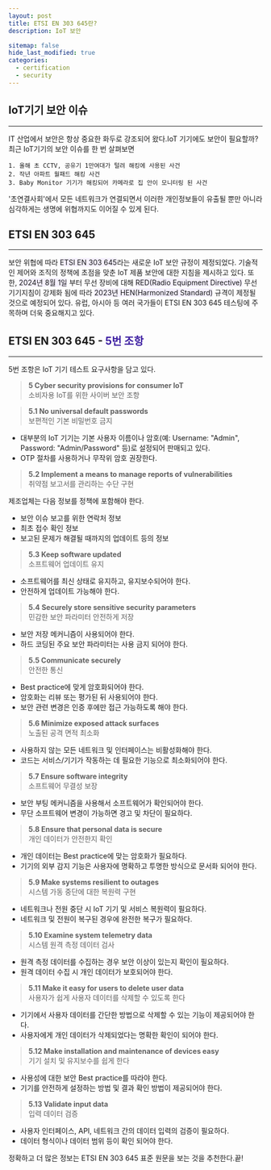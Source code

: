 ```yaml
---
layout: post
title: ETSI EN 303 645란?
description: IoT 보안

sitemap: false
hide_last_modified: true
categories:
  - certification
  - security
---
```


## __IoT기기 보안 이슈__
---
IT 산업에서 보안은 항상 중요한 화두로 강조되어 왔다.IoT 기기에도 보안이 필요할까?<br>
최근 IoT기기의 보안 이슈를 한 번 살펴보면
~~~
1. 올해 초 CCTV, 공유기 1만여대가 털려 해킹에 사용된 사건
2. 작년 아파트 월패드 해킹 사건
3. Baby Monitor 기기가 해킹되어 카메라로 집 안이 모니터링 된 사건
~~~
'초연결사회'에서 모든 네트워크가 연결되면서 이러한 개인정보들이 유출될 뿐만 아니라 심각하게는 생명에 위협까지도 이어질 수 있게 된다.

## __ETSI EN 303 645__
---
보안 위협에 따라 <span style='background-color: #f5f0ff'>ETSI EN 303 645</span>라는 새로운 IoT 보안 규정이 제정되었다. 기술적인 제어와 조직의 정책에 초점을 맞춘 IoT 제품 보안에 대한 지침을 제시하고 있다.
또한, <span style='background-color: #f5f0ff'>2024년 8월 1일</span> 부터 무선 장비에 대해 <span style='background-color: #f5f0ff'>RED(Radio Equipment Directive)</span> 무선기기지침이 강제화 됨에 따라 <span style='background-color: #f5f0ff'>2023년 HEN(Harmonized Standard)</span> 규격이 제정될 것으로 예정되어 있다.
유럽, 아시아 등 여러 국가들이 ETSI EN 303 645 테스팅에 주목하며 더욱 중요해지고 있다.

## __ETSI EN 303 645__ - <span style='color: #3c1ea1'>5번 조항</span>
---
5번 조항은 IoT 기기 테스트 요구사항을 담고 있다.

>__5 Cyber security provisions for consumer IoT__<br>
>소비자용 IoT를 위한 사이버 보안 조항

>__5.1 No universal default passwords__<br>
>보편적인 기본 비밀번호 금지

- 대부분의 IoT 기기는 기본 사용자 이름이나 암호(예: Username: "Admin", Password: "Admin/Password" 등)로 설정되어 판매되고 있다.
- OTP 절차를 사용하거나 무작위 암호 권장한다.

>__5.2 Implement a means to manage reports of vulnerabilities__<br>
>취약점 보고서를 관리하는 수단 구현

제조업체는 다음 정보를 정책에 포함해야 한다.
- 보안 이슈 보고를 위한 연락처 정보
- 최초 접수 확인 정보
- 보고된 문제가 해결될 때까지의 업데이트 등의 정보

>__5.3 Keep software updated__<br>
>소프트웨어 업데이트 유지

- 소프트웨어를 최신 상태로 유지하고, 유지보수되어야 한다.
- 안전하게 업데이트 가능해야 한다.

>__5.4 Securely store sensitive security parameters__<br>
>민감한 보안 파라미터 안전하게 저장

- 보안 저장 메커니즘이 사용되어야 한다.
- 하드 코딩된 주요 보안 파라미터는 사용 금지 되어야 한다.

>__5.5 Communicate securely__<br>
>안전한 통신

- Best practice에 맞게 암호화되어야 한다.
- 암호화는 리뷰 또는 평가된 뒤 사용되어야 한다.
- 보안 관련 변경은 인증 후에만 접근 가능하도록 해야 한다.

>__5.6 Minimize exposed attack surfaces__<br>
>노출된 공격 면적 최소화

- 사용하지 않는 모든 네트워크 및 인터페이스는 비활성화해야 한다.
- 코드는 서비스/기기가 작동하는 데 필요한 기능으로 최소화되어야 한다.

>__5.7 Ensure software integrity__<br>
>소프트웨어 무결성 보장

- 보안 부팅 메커니즘을 사용해서 소프트웨어가 확인되어야 한다.
- 무단 소프트웨어 변경이 가능하면 경고 및 차단이 필요하다.

>__5.8 Ensure that personal data is secure__<br>
>개인 데이터가 안전한지 확인

- 개인 데이터는 Best practice에 맞는 암호화가 필요하다.
- 기기의 외부 감지 기능은 사용자에 명확하고 투명한 방식으로 문서화 되어야 한다.

>__5.9 Make systems resilient to outages__<br>
>시스템 가동 중단에 대한 복원력 구현

- 네트워크나 전원 중단 시 IoT 기기 및 서비스 복원력이 필요하다.
- 네트워크 및 전원이 복구된 경우에 완전한 복구가 필요하다.

>__5.10 Examine system telemetry data__<br>
>시스템 원격 측정 데이터 검사

- 원격 측정 데이터를 수집하는 경우 보안 이상이 있는지 확인이 필요하다.
- 원격 데이터 수집 시 개인 데이터가 보호되어야 한다.

>__5.11 Make it easy for users to delete user data__<br>
>사용자가 쉽게 사용자 데이터를 삭제할 수 있도록 한다

- 기기에서 사용자 데이터를 간단한 방법으로 삭제할 수 있는 기능이 제공되어야 한다.
- 사용자에게 개인 데이터가 삭제되었다는 명확한 확인이 되어야 한다.

>__5.12 Make installation and maintenance of devices easy__<br>
>기기 설치 및 유지보수를 쉽게 한다

- 사용성에 대한 보안 Best practice를 따라야 한다.
- 기기를 안전하게 설정하는 방법 및 결과 확인 방법이 제공되어야 한다.

>__5.13 Validate input data__<br>
>입력 데이터 검증

- 사용자 인터페이스, API, 네트워크 간의 데이터 입력의 검증이 필요하다.
- 데이터 형식이나 데이터 범위 등이 확인 되어야 한다.


정확하고 더 많은 정보는 ETSI EN 303 645 표준 원문을 보는 것을 추천한다.끝!
